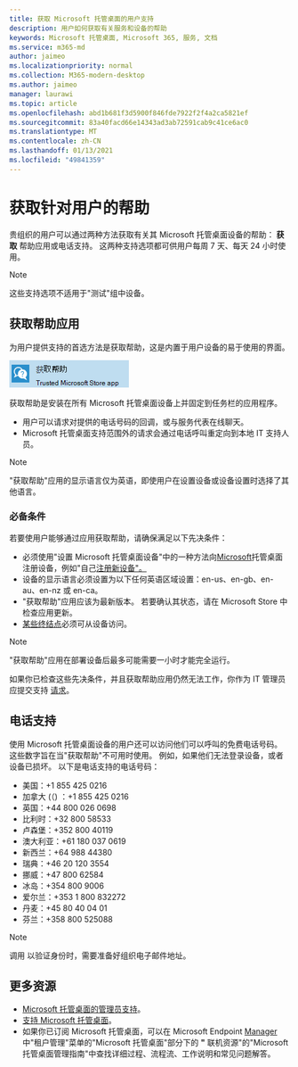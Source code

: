 ```yaml
---
title: 获取 Microsoft 托管桌面的用户支持
description: 用户如何获取有关服务和设备的帮助
keywords: Microsoft 托管桌面, Microsoft 365, 服务, 文档
ms.service: m365-md
author: jaimeo
ms.localizationpriority: normal
ms.collection: M365-modern-desktop
ms.author: jaimeo
manager: laurawi
ms.topic: article
ms.openlocfilehash: abd1b681f3d5900f846fde7922f2f4a2ca5821ef
ms.sourcegitcommit: 83a40facd66e14343ad3ab72591cab9c41ce6ac0
ms.translationtype: MT
ms.contentlocale: zh-CN
ms.lasthandoff: 01/13/2021
ms.locfileid: "49841359"
---
```

# <a name="getting-help-for-users"></a>获取针对用户的帮助

贵组织的用户可以通过两种方法获取有关其 Microsoft 托管桌面设备的帮助： **获取** 帮助应用或电话支持。 这两种支持选项都可供用户每周 7 天、每天 24 小时使用。
 
>[!NOTE]
>这些支持选项不适用于"测试"组中设备。

## <a name="get-help-app"></a>获取帮助应用

为用户提供支持的首选方法是获取帮助，这是内置于用户设备的易于使用的界面。  

![获取帮助应用图标](../../media/get-help.png)

获取帮助是安装在所有 Microsoft 托管桌面设备上并固定到任务栏的应用程序。 

- 用户可以请求对提供的电话号码的回调，或与服务代表在线聊天。
- Microsoft 托管桌面支持范围外的请求会通过电话呼叫重定向到本地 IT 支持人员。

> [!NOTE]
> "获取帮助"应用的显示语言仅为英语，即使用户在设置设备或设备设置时选择了其他语言。 

### <a name="prerequisites"></a>必备条件
若要使用户能够通过应用获取帮助，请确保满足以下先决条件：

- 必须使用"设置 Microsoft 托管桌面设备"中的一种方法向[Microsoft](../get-started/set-up-devices.md)托管桌面注册设备，例如"自己[注册新设备"。](../get-started/register-devices-self.md)
- 设备的显示语言必须设置为以下任何英语区域设置：en-us、en-gb、en-au、en-nz 或 en-ca。
- "获取帮助"应用应该为最新版本。 若要确认其状态，请在 Microsoft Store 中检查应用更新。
- [某些终结点](../get-ready/network.md#endpoints-allowed-that-are-necessary-for-microsoft-managed-desktop)必须可从设备访问。

> [!NOTE]
> "获取帮助"应用在部署设备后最多可能需要一小时才能完全运行。

如果你已检查这些先决条件，并且获取帮助应用仍然无法工作，你作为 IT 管理员应提交支持 [请求](admin-support.md)。

## <a name="phone-support"></a>电话支持

使用 Microsoft 托管桌面设备的用户还可以访问他们可以呼叫的免费电话号码。 这些数字旨在当"获取帮助"不可用时使用。 例如，如果他们无法登录设备，或者设备已损坏。 以下是电话支持的电话号码：

- 美国：+1 855 425 0216
- 加拿大 (（) ：+1 855 425 0216
- 英国：+44 800 026 0698
- 比利时：+32 800 58533
- 卢森堡：+352 800 40119
- 澳大利亚：+61 180 037 0619
- 新西兰：+64 988 44380
- 瑞典：+46 20 120 3554
- 挪威：+47 800 62584
- 冰岛：+354 800 9006
- 爱尔兰：+353 1 800 832272
- 丹麦：+45 80 40 04 01
- 芬兰：+358 800 525088

>[!NOTE]
>调用 以验证身份时，需要准备好组织电子邮件地址。 

## <a name="more-resources"></a>更多资源
- [Microsoft 托管桌面的管理员支持](admin-support.md)。 
- [支持 Microsoft 托管桌面](../service-description/support.md)。
- 如果你已订阅 Microsoft 托管桌面，可以在 Microsoft Endpoint [Manager](https://endpoint.microsoft.com/)中"租户管理"菜单的"Microsoft 托管桌面"部分下的 **"** 联机资源"的"Microsoft 托管桌面管理指南"中查找详细过程、流程流、工作说明和常见问题解答。

